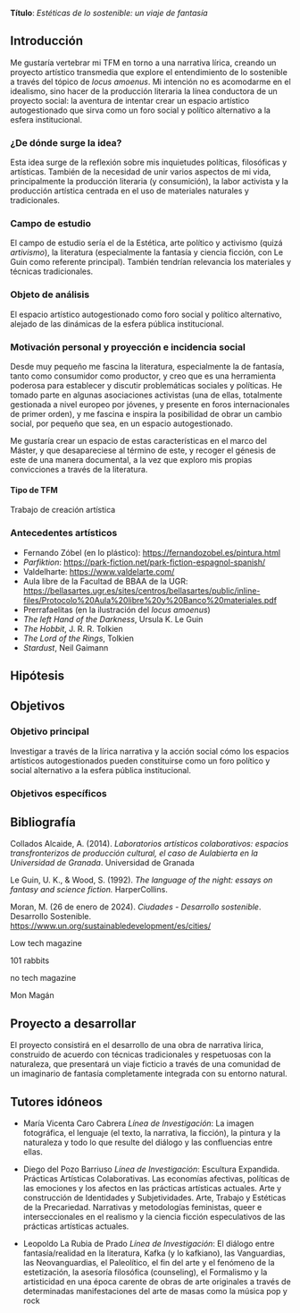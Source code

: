 **Título**: *Estéticas de lo sostenible: un viaje de fantasía*

## Introducción

Me gustaría vertebrar mi TFM en torno a una narrativa lírica, creando un proyecto artístico transmedia que explore el entendimiento de lo sostenible a través del tópico de *locus amoenus*. Mi intención no es acomodarme en el idealismo, sino hacer de la producción literaria la línea conductora de un proyecto social: la aventura de intentar crear un espacio artístico autogestionado que sirva como un foro social y político alternativo a la esfera institucional.

### ¿De dónde surge la idea?

Esta idea surge de la reflexión sobre mis inquietudes políticas, filosóficas y artísticas. También de la necesidad de unir varios aspectos de mi vida, principalmente la producción literaria (y consumición), la labor activista y la producción artística centrada en el uso de materiales naturales y tradicionales.

### Campo de estudio

El campo de estudio sería el de la Estética, arte político y activismo (quizá *artivismo*), la literatura (especialmente la fantasía y ciencia ficción, con Le Guin como referente principal). También tendrían relevancia los materiales y técnicas tradicionales.

### Objeto de análisis

El espacio artístico autogestionado como foro social y político alternativo, alejado de las dinámicas de la esfera pública institucional.

### Motivación personal y proyección e incidencia social

Desde muy pequeño me fascina la literatura, especialmente la de fantasía, tanto como consumidor como productor, y creo que es una herramienta poderosa para establecer y discutir problemáticas sociales y políticas. He tomado parte en algunas asociaciones activistas (una de ellas, totalmente gestionada a nivel europeo por jóvenes, y presente en foros internacionales de primer orden), y me fascina e inspira la posibilidad de obrar un cambio social, por pequeño que sea, en un espacio autogestionado.

Me gustaría crear un espacio de estas características en el marco del Máster, y que desapareciese al término de este, y recoger el génesis de este de una manera documental, a la vez que exploro mis propias convicciones a través de la literatura.

#### Tipo de TFM

Trabajo de creación artística
### Antecedentes artísticos

+ Fernando Zóbel (en lo plástico): https://fernandozobel.es/pintura.html 
+ *Parfiktion*: https://park-fiction.net/park-fiction-espagnol-spanish/
+ Valdelharte: https://www.valdelarte.com/
+ Aula libre de la Facultad de BBAA de la UGR: https://bellasartes.ugr.es/sites/centros/bellasartes/public/inline-files/Protocolo%20Aula%20libre%20y%20Banco%20materiales.pdf
+ Prerrafaelitas (en la ilustración del *locus amoenus*)
+ *The left Hand of the Darkness*, Ursula K. Le Guin
+ *The Hobbit*, J. R. R. Tolkien
+ *The Lord of the Rings*, Tolkien
+ *Stardust*, Neil Gaimann
## Hipótesis

## Objetivos

### Objetivo principal

Investigar a través de la lírica narrativa y la acción social cómo los espacios artísticos autogestionados pueden constituirse como un foro político y social alternativo a la esfera pública institucional.

### Objetivos específicos


## Bibliografía

Collados Alcaide, A. (2014). *Laboratorios artísticos colaborativos: espacios transfronterizos de producción cultural, el caso de Aulabierta en la Universidad de Granada*. Universidad de Granada

Le Guin, U. K., & Wood, S. (1992). *The language of the night: essays on fantasy and science fiction.* HarperCollins.

Moran, M. (26 de enero de 2024). *Ciudades - Desarrollo sostenible*. Desarrollo Sostenible. https://www.un.org/sustainabledevelopment/es/cities/

Low tech magazine

101 rabbits

no tech magazine

Mon Magán

## Proyecto a desarrollar

El proyecto consistirá en el desarrollo de una obra de narrativa lírica, construido de acuerdo con técnicas tradicionales y respetuosas con la naturaleza, que presentará un viaje ficticio a través de una comunidad de un imaginario de fantasía completamente integrada con su entorno natural.

## Tutores idóneos

+ María Vicenta Caro Cabrera
*Línea de Investigación*: La imagen fotográfica, el lenguaje (el texto, la narrativa, la ficción), la
pintura y la naturaleza y todo lo que resulte del diálogo y las confluencias entre ellas.

+ Diego del Pozo Barriuso
*Línea de Investigación*: Escultura Expandida. Prácticas Artísticas Colaborativas. Las economías
afectivas, políticas de las emociones y los afectos en las prácticas artísticas actuales. Arte y
construcción de Identidades y Subjetividades. Arte, Trabajo y Estéticas de la Precariedad.
Narrativas y metodologías feministas, queer e interseccionales en el realismo y la ciencia ficción
especulativos de las prácticas artísticas actuales.

+ Leopoldo La Rubia de Prado
*Línea de Investigación*: El diálogo entre fantasía/realidad en la literatura, Kafka (y lo kafkiano),
las Vanguardias, las Neovanguardias, el Paleolítico, el fin del arte y el fenómeno de la
estetización, la asesoría filosófica (counseling), el Formalismo y la artisticidad en una época
carente de obras de arte originales a través de determinadas manifestaciones del arte de masas
como la música pop y rock